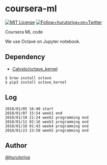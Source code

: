 # coursera-ml

[![MIT License](http://img.shields.io/badge/license-MIT-blue.svg?style=flat)](LICENSE)
<a href="https://twitter.com/hurutoriya">
<img alt="Follow+hurutoriya+on+Twitter" src="https://img.shields.io/twitter/follow/hurutoriya.svg?label=follow+@hurutoriya&style=flat-square">
</a>

Coursera ML code

We use Octave on Jupyter notebook.

## Dependency

* [Calysto/octave_kernel](https://github.com/Calysto/octave_kernel)

```
$ brew install octave
$ pip3 install octave_kernel
```

## Log

```
2018/01/05 16:40 start
2018/01/07 15:54 week1 end
2018/01/10 21:24 week2 programming end
2018/01/12 02:16 week3 programming end
2018/01/18 01:43 week4 programming end
2018/01/23 23:50 week5 programming end
```

## Author

[@hurutoriya](https://github.com/hurutoriya)
